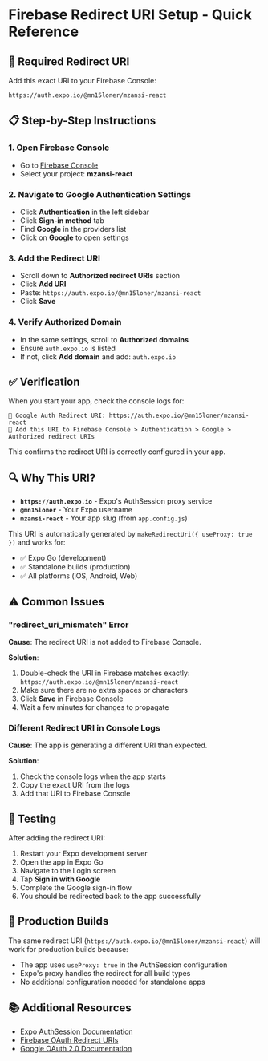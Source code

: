 # Firebase Redirect URI Setup - Quick Reference

## 🎯 Required Redirect URI

Add this exact URI to your Firebase Console:

```
https://auth.expo.io/@mn15loner/mzansi-react
```

## 📋 Step-by-Step Instructions

### 1. Open Firebase Console
- Go to [Firebase Console](https://console.firebase.google.com/)
- Select your project: **mzansi-react**

### 2. Navigate to Google Authentication Settings
- Click **Authentication** in the left sidebar
- Click **Sign-in method** tab
- Find **Google** in the providers list
- Click on **Google** to open settings

### 3. Add the Redirect URI
- Scroll down to **Authorized redirect URIs** section
- Click **Add URI**
- Paste: `https://auth.expo.io/@mn15loner/mzansi-react`
- Click **Save**

### 4. Verify Authorized Domain
- In the same settings, scroll to **Authorized domains**
- Ensure `auth.expo.io` is listed
- If not, click **Add domain** and add: `auth.expo.io`

## ✅ Verification

When you start your app, check the console logs for:
```
🔗 Google Auth Redirect URI: https://auth.expo.io/@mn15loner/mzansi-react
📝 Add this URI to Firebase Console > Authentication > Google > Authorized redirect URIs
```

This confirms the redirect URI is correctly configured in your app.

## 🔍 Why This URI?

- **`https://auth.expo.io`** - Expo's AuthSession proxy service
- **`@mn15loner`** - Your Expo username
- **`mzansi-react`** - Your app slug (from `app.config.js`)

This URI is automatically generated by `makeRedirectUri({ useProxy: true })` and works for:
- ✅ Expo Go (development)
- ✅ Standalone builds (production)
- ✅ All platforms (iOS, Android, Web)

## ⚠️ Common Issues

### "redirect_uri_mismatch" Error
**Cause**: The redirect URI is not added to Firebase Console.

**Solution**: 
1. Double-check the URI in Firebase matches exactly: `https://auth.expo.io/@mn15loner/mzansi-react`
2. Make sure there are no extra spaces or characters
3. Click **Save** in Firebase Console
4. Wait a few minutes for changes to propagate

### Different Redirect URI in Console Logs
**Cause**: The app is generating a different URI than expected.

**Solution**:
1. Check the console logs when the app starts
2. Copy the exact URI from the logs
3. Add that URI to Firebase Console

## 📱 Testing

After adding the redirect URI:

1. Restart your Expo development server
2. Open the app in Expo Go
3. Navigate to the Login screen
4. Tap **Sign in with Google**
5. Complete the Google sign-in flow
6. You should be redirected back to the app successfully

## 🚀 Production Builds

The same redirect URI (`https://auth.expo.io/@mn15loner/mzansi-react`) will work for production builds because:
- The app uses `useProxy: true` in the AuthSession configuration
- Expo's proxy handles the redirect for all build types
- No additional configuration needed for standalone apps

## 📚 Additional Resources

- [Expo AuthSession Documentation](https://docs.expo.dev/versions/latest/sdk/auth-session/)
- [Firebase OAuth Redirect URIs](https://firebase.google.com/docs/auth/web/redirect-best-practices)
- [Google OAuth 2.0 Documentation](https://developers.google.com/identity/protocols/oauth2)
